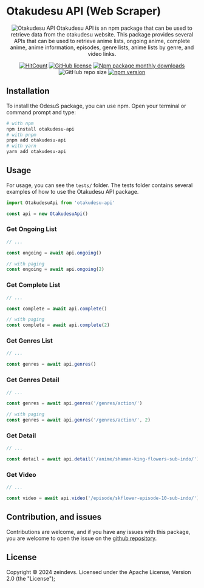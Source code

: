 # Otakudesu API (Web Scraper)

<div align="center">

![Otakudesu API](https://socialify.git.ci/zeindevs/otakudesu-api/image?description=1&font=Raleway&forks=1&issues=1&language=1&name=1&pattern=Solid&pulls=1&stargazers=1&theme=Dark)
Otakudesu API is an npm package that can be used to retrieve data from the otakudesu website. This package provides several APIs that can be used to retrieve anime lists, ongoing anime, complete anime, anime information, episodes, genre lists, anime lists by genre, and video links.

[![HitCount](http://hits.dwyl.com/zeindevs/otakudesu-api.svg)](http://hits.dwyl.com/zeindevs/otakudesu-api) [![GitHub license](https://img.shields.io/github/license/zeindevs/otakudesu-api)](https://github.com/zeindevs/otakudesu-api/blob/master/LICENSE) [![Npm package monthly downloads](https://badgen.net/npm/dm/otakudesu-api)](https://npmjs.com/package/otakudesu-api) ![GitHub repo size](https://img.shields.io/github/repo-size/zeindevs/otakudesu-api?style=flat) [![npm version](https://badge.fury.io/js/otakudesu-api.svg)](https://badge.fury.io/js/otakudesu-api)

</div>

## Installation

To install the OdesuS package, you can use npm. Open your terminal or command prompt and type:

```sh
# with npm
npm install otakudesu-api
# with pnpm
pnpm add otakudesu-api
# with yarn
yarn add otakudesu-api
```

## Usage

For usage, you can see the `tests/` folder. The tests folder contains several examples of how to use the Otakudesu API package.

```ts
import OtakudesuApi from 'otakudesu-api'

const api = new OtakudesuApi()
```

### Get Ongoing List

```ts
// ...

const ongoing = await api.ongoing()

// with paging
const ongoing = await api.ongoing(2)
```

### Get Complete List

```ts
// ...

const complete = await api.complete()

// with paging
const complete = await api.complete(2)
```

### Get Genres List

```ts
// ...

const genres = await api.genres()
```

### Get Genres Detail

```ts
// ...

const genres = await api.genres('/genres/action/')

// with paging
const genres = await api.genres('/genres/action/', 2)
```

### Get Detail

```ts
// ...

const detail = await api.detail('/anime/shaman-king-flowers-sub-indo/')
```

### Get Video

```ts
// ...

const video = await api.video('/episode/skflower-episode-10-sub-indo/')
```

## Contribution, and issues

Contributions are welcome, and if you have any issues with this package, you are welcome to open the issue on the [github repository](https://github.com/hansputera/otakudesu-api/issues).

## License

Copyright &copy; 2024 zeindevs. Licensed under the Apache License, Version 2.0 (the "License");
